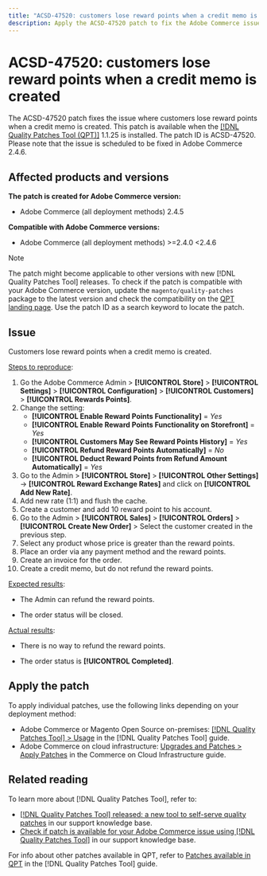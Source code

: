 ```yaml
---
title: "ACSD-47520: customers lose reward points when a credit memo is created"
description: Apply the ACSD-47520 patch to fix the Adobe Commerce issue where customers lose reward points when a credit memo is created.
---
```


# ACSD-47520: customers lose reward points when a credit memo is created

The ACSD-47520 patch fixes the issue where customers lose reward points when a credit memo is created. This patch is available when the [[!DNL Quality Patches Tool (QPT)]](/help/announcements/adobe-commerce-announcements/magento-quality-patches-released-new-tool-to-self-serve-quality-patches.md) 1.1.25 is installed. The patch ID is ACSD-47520. Please note that the issue is scheduled to be fixed in Adobe Commerce 2.4.6.

## Affected products and versions

**The patch is created for Adobe Commerce version:**
* Adobe Commerce (all deployment methods) 2.4.5

**Compatible with Adobe Commerce versions:**
* Adobe Commerce (all deployment methods) >=2.4.0 <2.4.6

>[!NOTE]
>
>The patch might become applicable to other versions with new [!DNL Quality Patches Tool] releases. To check if the patch is compatible with your Adobe Commerce version, update the `magento/quality-patches` package to the latest version and check the compatibility on the [QPT landing page](https://experienceleague.adobe.com/tools/commerce-quality-patches/index.html). Use the patch ID as a search keyword to locate the patch.

## Issue

Customers lose reward points when a credit memo is created.

<u>Steps to reproduce</u>:

1. Go the Adobe Commerce Admin > **[!UICONTROL Store]** > **[!UICONTROL Settings]** > **[!UICONTROL Configuration]** > **[!UICONTROL Customers]** > **[!UICONTROL Rewards Points]**.
1. Change the setting:
   * **[!UICONTROL Enable Reward Points Functionality]** = _Yes_
   * **[!UICONTROL Enable Reward Points Functionality on Storefront]** = _Yes_
   * **[!UICONTROL Customers May See Reward Points History]** = _Yes_
   * **[!UICONTROL Refund Reward Points Automatically]** = _No_
   * **[!UICONTROL Deduct Reward Points from Refund Amount Automatically]** = _Yes_
1. Go to the Admin > **[!UICONTROL Store]** > **[!UICONTROL Other Settings]** -> **[!UICONTROL Reward Exchange Rates]** and click on **[!UICONTROL Add New Rate]**.
1. Add new rate (1:1) and flush the cache.
1. Create a customer and add 10 reward point to his account.
1. Go to the Admin > **[!UICONTROL Sales]** > **[!UICONTROL Orders]** > **[!UICONTROL Create New Order]** > Select the customer created in the previous step.
1. Select any product whose price is greater than the reward points.
1. Place an order via any payment method and the reward points.
1. Create an invoice for the order.
1. Create a credit memo, but do not refund the reward points.

<u>Expected results</u>:

* The Admin can refund the reward points.

* The order status will be closed.

<u>Actual results</u>:

* There is no way to refund the reward points.

* The order status is **[!UICONTROL Completed]**.

## Apply the patch

To apply individual patches, use the following links depending on your deployment method:

* Adobe Commerce or Magento Open Source on-premises: [[!DNL Quality Patches Tool] > Usage](https://experienceleague.adobe.com/docs/commerce-operations/tools/quality-patches-tool/usage.html) in the [!DNL Quality Patches Tool] guide.
* Adobe Commerce on cloud infrastructure: [Upgrades and Patches > Apply Patches](https://experienceleague.adobe.com/docs/commerce-cloud-service/user-guide/develop/upgrade/apply-patches.html) in the Commerce on Cloud Infrastructure guide.

## Related reading

To learn more about [!DNL Quality Patches Tool], refer to:

* [[!DNL Quality Patches Tool] released: a new tool to self-serve quality patches](/help/announcements/adobe-commerce-announcements/magento-quality-patches-released-new-tool-to-self-serve-quality-patches.md) in our support knowledge base.
* [Check if patch is available for your Adobe Commerce issue using [!DNL Quality Patches Tool]](/help/support-tools/patches-available-in-qpt-tool/check-patch-for-magento-issue-with-magento-quality-patches.md) in our support knowledge base.

For info about other patches available in QPT, refer to [Patches available in QPT](https://experienceleague.adobe.com/tools/commerce-quality-patches/index.html) in the [!DNL Quality Patches Tool] guide.
